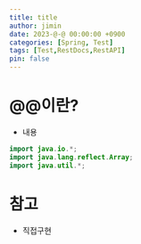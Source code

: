 ```yaml
---
title: title
author: jimin
date: 2023-@-@ 00:00:00 +0900
categories: [Spring, Test]
tags: [Test,RestDocs,RestAPI]
pin: false
---
```


# @@이란?

 - 내용


```java
import java.io.*;
import java.lang.reflect.Array;
import java.util.*;
```

# 참고

 - 직접구현